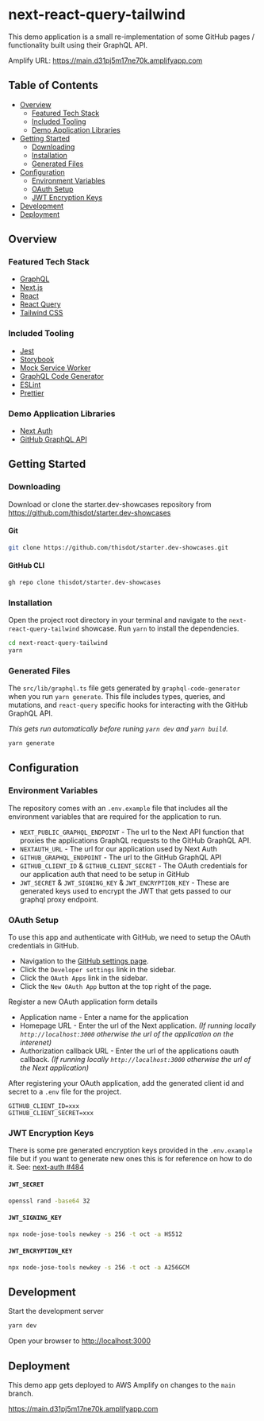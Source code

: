 # next-react-query-tailwind

This demo application is a small re-implementation of some GitHub pages / functionality built using their GraphQL API.

Amplify URL: https://main.d31pj5m17ne70k.amplifyapp.com

## Table of Contents

- [Overview](#overview)
  - [Featured Tech Stack](#featured-tech-stack)
  - [Included Tooling](#included-tooling)
  - [Demo Application Libraries](#demo-application-libraries)
- [Getting Started](#getting-started)
  - [Downloading](#downloading)
  - [Installation](#installation)
  - [Generated Files](#generated-files)
- [Configuration](#configuration)
  - [Environment Variables](#environment-variables)
  - [OAuth Setup](#oauth-setup)
  - [JWT Encryption Keys](#jwt-encryption-keys)
- [Development](#development)
- [Deployment](#deployment)

## Overview

### Featured Tech Stack

- [GraphQL](https://graphql.org/)
- [Next.js](https://nextjs.org)
- [React](https://reactjs.org)
- [React Query](https://react-query.tanstack.com/)
- [Tailwind CSS](https://tailwindcss.com)

### Included Tooling

- [Jest](https://jestjs.io)
- [Storybook](https://storybook.js.org)
- [Mock Service Worker](https://mswjs.io)
- [GraphQL Code Generator](https://www.graphql-code-generator.com/)
- [ESLint](https://eslint.org)
- [Prettier](https://prettier.io)

### Demo Application Libraries

- [Next Auth](https://next-auth.js.org/)
- [GitHub GraphQL API](https://docs.github.com/en/graphql)

## Getting Started

### Downloading

Download or clone the starter.dev-showcases repository from https://github.com/thisdot/starter.dev-showcases

#### Git

```bash
git clone https://github.com/thisdot/starter.dev-showcases.git
```

#### GitHub CLI

```bash
gh repo clone thisdot/starter.dev-showcases
```

### Installation

Open the project root directory in your terminal and navigate to the `next-react-query-tailwind` showcase. Run `yarn` to install the dependencies.

```bash
cd next-react-query-tailwind
yarn
```

### Generated Files

The `src/lib/graphql.ts` file gets generated by `graphql-code-generator` when you run `yarn generate`. This file includes types, queries, and mutations, and `react-query` specific hooks for interacting with the GitHub GraphQL API.

_This gets run automatically before runing `yarn dev` and `yarn build`._

```bash
yarn generate
```

## Configuration

### Environment Variables

The repository comes with an `.env.example` file that includes all the environment variables that are required for the application to run.

- `NEXT_PUBLIC_GRAPHQL_ENDPOINT` - The url to the Next API function that proxies the applications GraphQL requests to the GitHub GraphQL API.
- `NEXTAUTH_URL` - The url for our application used by Next Auth
- `GITHUB_GRAPHQL_ENDPOINT` - The url to the GitHub GraphQL API
- `GITHUB_CLIENT_ID` & `GITHUB_CLIENT_SECRET` - The OAuth credentials for our application auth that need to be setup in GitHub
- `JWT_SECRET` & `JWT_SIGNING_KEY` & `JWT_ENCRYPTION_KEY` - These are generated keys used to encrypt the JWT that gets passed to our graphql proxy endpoint.

### OAuth Setup

To use this app and authenticate with GitHub, we need to setup the OAuth credentials in GitHub.

- Navigation to the [GitHub settings page](https://github.com/settings/profile).
- Click the `Developer settings` link in the sidebar.
- Click the `OAuth Apps` link in the sidebar.
- Click the `New OAuth App` button at the top right of the page.

Register a new OAuth application form details

- Application name - Enter a name for the application
- Homepage URL - Enter the url of the Next application. _(If running locally `http://localhost:3000` otherwise the url of the application on the interenet)_
- Authorization callback URL - Enter the url of the applications oauth callback. _(If running locally `http://localhost:3000` otherwise the url of the Next application)_

After registering your OAuth application, add the generated client id and secret to a `.env` file for the project.

```
GITHUB_CLIENT_ID=xxx
GITHUB_CLIENT_SECRET=xxx
```

### JWT Encryption Keys

There is some pre generated encryption keys provided in the `.env.example` file but if you want to generate new ones this is for reference on how to do it. See: [next-auth #484](https://github.com/nextauthjs/next-auth/issues/484)

#### `JWT_SECRET`

```bash
openssl rand -base64 32
```

#### `JWT_SIGNING_KEY`

```bash
npx node-jose-tools newkey -s 256 -t oct -a HS512
```

#### `JWT_ENCRYPTION_KEY`

```bash
npx node-jose-tools newkey -s 256 -t oct -a A256GCM
```

## Development

Start the development server

```bash
yarn dev
```

Open your browser to [http://localhost:3000](http://localhost:3000)

## Deployment

This demo app gets deployed to AWS Amplify on changes to the `main` branch.

https://main.d31pj5m17ne70k.amplifyapp.com
